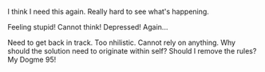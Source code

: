 I think I need this again. Really hard to see what's happening.

Feeling stupid! Cannot think! Depressed! Again...

Need to get back in track. Too nhilistic. Cannot rely on anything. Why should the solution
need to originate within self? Should I remove the rules? My Dogme 95!
